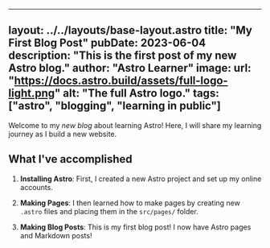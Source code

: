 --- 
 layout: ../../layouts/base-layout.astro 
 title: "My First Blog Post" 
 pubDate: 2023-06-04 
 description: "This is the first post of my new Astro blog." 
 author: "Astro Learner" 
 image: 
     url: "https://docs.astro.build/assets/full-logo-light.png" 
     alt: "The full Astro logo." 
 tags: ["astro", "blogging", "learning in public"] 
 --- 
  
 Welcome to my _new blog_ about learning Astro! Here, I will share my learning journey as I build a new website. 
  
 ## What I've accomplished 
  
 1. **Installing Astro**: First, I created a new Astro project and set up my online accounts. 
  
 2. **Making Pages**: I then learned how to make pages by creating new `.astro` files and placing them in the 
    `src/pages/` folder. 
  
 3. **Making Blog Posts**: This is my first blog post! I now have Astro pages and Markdown posts!